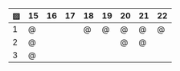 ▨      |  15  |  16  |  17  |  18  |  19  |  20  |  21  |  22  |
------ | ---- | ---- | ---- | ---- | ---- | ---- | ---- | ---- |
1      |   @  |      |      |   @  |   @  |  @   |  @   |   @  |
2      |   @  |      |      |      |      |  @   |  @   |      |
3      |   @  |      |      |      |      |      |      |      |
